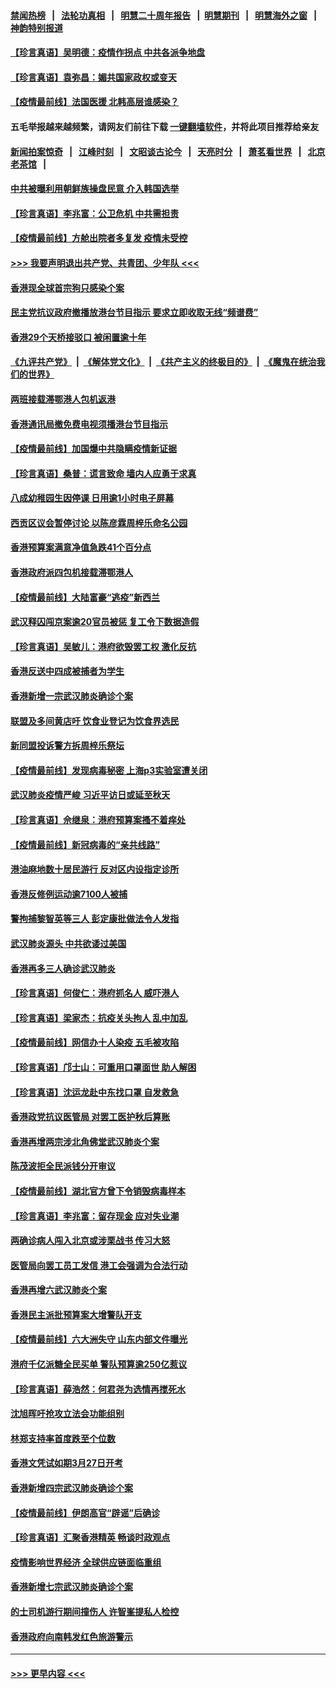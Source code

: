 #### [禁闻热榜](热点新闻.md?=0)  &nbsp;&nbsp;|&nbsp;&nbsp; [法轮功真相](https://github.com/gfw-breaker/truth/blob/master/README.md?=0) &nbsp;&nbsp;|&nbsp;&nbsp; [明慧二十周年报告](https://github.com/gfw-breaker/mh-reports/blob/master/README.md?=0) &nbsp;&nbsp;|&nbsp;&nbsp;[明慧期刊](https://github.com/gfw-breaker/mh-qikan) &nbsp;&nbsp;|&nbsp;&nbsp; [明慧海外之窗](https://github.com/gfw-breaker/mh-news/blob/master/README.md?=0) &nbsp;&nbsp;|&nbsp;&nbsp; [神韵特别报道](https://github.com/gfw-breaker/mh-news/blob/master/shenyun.md?=0)
#### [【珍言真语】吴明德：疫情作拐点 中共各派争地盘](../pages/nsc415/n11925299.md?t=03090431) 
#### [【珍言真语】袁弥昌：媚共国家政权或变天](../pages/nsc415/n11923199.md?t=03090431) 
#### [【疫情最前线】法国医援 北韩高层谁感染？](../pages/nsc415/n11920850.md?t=03090431) 
#### 五毛举报越来越频繁，请网友们前往下载 [一键翻墙软件](https://github.com/gfw-breaker/ssr-accounts)，并将此项目推荐给亲友
#### [新闻拍案惊奇](https://github.com/gfw-breaker/banned-news/blob/master/pages/link4.md) &nbsp;&nbsp;|&nbsp;&nbsp; [江峰时刻](https://github.com/gfw-breaker/banned-news/blob/master/pages/link4.md) &nbsp;&nbsp;|&nbsp;&nbsp; [文昭谈古论今](https://github.com/gfw-breaker/banned-news/blob/master/pages/link4.md) &nbsp;&nbsp;|&nbsp;&nbsp; [天亮时分](https://github.com/gfw-breaker/banned-news/blob/master/pages/link4.md) &nbsp;&nbsp;|&nbsp;&nbsp; [萧茗看世界](https://github.com/gfw-breaker/banned-news/blob/master/pages/link4.md) &nbsp;&nbsp;|&nbsp;&nbsp; [北京老茶馆](https://github.com/gfw-breaker/banned-news/blob/master/pages/link4.md) &nbsp;&nbsp;|&nbsp;&nbsp; 
#### [中共被曝利用朝鲜族操盘民意 介入韩国选举](../pages/nsc415/n11921006.md?t=03090431) 
#### [【珍言真语】李兆富：公卫危机 中共需担责](../pages/nsc415/n11920422.md?t=03090431) 
#### [【疫情最前线】方舱出院者多复发 疫情未受控](../pages/nsc415/n11918637.md?t=03090431) 
#### [>>> 我要声明退出共产党、共青团、少年队 <<<](https://github.com/begood0513/goodnews/blob/master/quit/letter.md) 
#### [香港现全球首宗狗只感染个案](../pages/nsc415/n11918710.md?t=03090431) 
#### [民主党抗议政府撤播放港台节目指示 要求立即收取无线“频谱费”](../pages/nsc415/n11918681.md?t=03090431) 
#### [香港29个天桥接驳口 被闲置逾十年](../pages/nsc415/n11918654.md?t=03090431) 
#### [《九评共产党》](https://github.com/begood0513/9ping.md/blob/master/README.md) &nbsp;|&nbsp; [《解体党文化》](../../../../jtdwh.md/blob/master/README.md)  &nbsp;|&nbsp; [《共产主义的终极目的》](../../../../gczydzjmd.md/blob/master/README.md) &nbsp;|&nbsp; [《魔鬼在统治我们的世界》](../../../../mgztzwmdsj.md/blob/master/README.md) 
#### [两班接载滞鄂港人包机返港](../pages/nsc415/n11915855.md?t=03090431) 
#### [香港通讯局撤免费电视须播港台节目指示](../pages/nsc415/n11915831.md?t=03090431) 
#### [【疫情最前线】加国爆中共隐瞒疫情新证据](../pages/nsc415/n11915482.md?t=03090431) 
#### [【珍言真语】桑普：谎言致命 墙内人应勇于求真](../pages/nsc415/n11915169.md?t=03090431) 
#### [八成幼稚园生因停课 日用逾1小时电子屏幕](../pages/nsc415/n11913263.md?t=03090431) 
#### [西贡区议会暂停讨论 以陈彦霖周梓乐命名公园](../pages/nsc415/n11913248.md?t=03090431) 
#### [香港预算案满意净值急跌41个百分点](../pages/nsc415/n11913236.md?t=03090431) 
#### [香港政府派四包机接载滞鄂港人](../pages/nsc415/n11913211.md?t=03090431) 
#### [【疫情最前线】大陆富豪“逃疫”新西兰](../pages/nsc415/n11913160.md?t=03090431) 
#### [武汉释囚闯京案逾20官员被惩 复工令下数据造假](../pages/nsc415/n11912743.md?t=03090431) 
#### [【珍言真语】吴敏儿：港府欲毁罢工权 激化反抗](../pages/nsc415/n11912457.md?t=03090431) 
#### [香港反送中四成被捕者为学生](../pages/nsc415/n11910730.md?t=03090431) 
#### [香港新增一宗武汉肺炎确诊个案](../pages/nsc415/n11910724.md?t=03090431) 
#### [联盟及多间黄店吁 饮食业登记为饮食界选民](../pages/nsc415/n11910718.md?t=03090431) 
#### [新同盟投诉警方拆周梓乐祭坛](../pages/nsc415/n11910707.md?t=03090431) 
#### [【疫情最前线】发现病毒秘密 上海p3实验室遭关闭](../pages/nsc415/n11910640.md?t=03090431) 
#### [武汉肺炎疫情严峻 习近平访日或延至秋天](../pages/nsc415/n11910570.md?t=03090431) 
#### [【珍言真语】佘继泉：港府预算案搔不着痒处](../pages/nsc415/n11910011.md?t=03090431) 
#### [【疫情最前线】新冠病毒的“亲共线路”](../pages/nsc415/n11907734.md?t=03090431) 
#### [港油麻地数十居民游行 反对区内设指定诊所](../pages/nsc415/n11907900.md?t=03090431) 
#### [香港反修例运动逾7100人被捕](../pages/nsc415/n11907922.md?t=03090431) 
#### [警拘捕黎智英等三人 彭定康批做法令人发指](../pages/nsc415/n11907905.md?t=03090431) 
#### [武汉肺炎源头 中共欲诿过美国](../pages/nsc415/n11907665.md?t=03090431) 
#### [香港再多三人确诊武汉肺炎](../pages/nsc415/n11907846.md?t=03090431) 
#### [【珍言真语】何俊仁：港府抓名人 威吓港人](../pages/nsc415/n11907561.md?t=03090431) 
#### [【珍言真语】梁家杰：抗疫关头拘人 乱中加乱](../pages/nsc415/n11907444.md?t=03090431) 
#### [【疫情最前线】网信办十人染疫 五毛被攻陷](../pages/nsc415/n11903757.md?t=03090431) 
#### [【珍言真语】邝士山：可重用口罩面世 助人解困](../pages/nsc415/n11903875.md?t=03090431) 
#### [【珍言真语】沈运龙赴中东找口罩 自发救急](../pages/nsc415/n11903291.md?t=03090431) 
#### [香港政党抗议医管局 对罢工医护秋后算账](../pages/nsc415/n11901746.md?t=03090431) 
#### [香港再增两宗涉北角佛堂武汉肺炎个案](../pages/nsc415/n11901737.md?t=03090431) 
#### [陈茂波拒全民派钱分开审议](../pages/nsc415/n11901672.md?t=03090431) 
#### [【疫情最前线】湖北官方曾下令销毁病毒样本](../pages/nsc415/n11901518.md?t=03090431) 
#### [【珍言真语】李兆富：留存现金 应对失业潮](../pages/nsc415/n11901448.md?t=03090431) 
#### [两确诊病人闯入北京或涉栗战书 传习大怒](../pages/nsc415/n11901180.md?t=03090431) 
#### [医管局向罢工员工发信 港工会强调为合法行动](../pages/nsc415/n11898870.md?t=03090431) 
#### [香港再增六武汉肺炎个案](../pages/nsc415/n11898843.md?t=03090431) 
#### [香港民主派批预算案大增警队开支](../pages/nsc415/n11898813.md?t=03090431) 
#### [【疫情最前线】六大洲失守 山东内部文件曝光](../pages/nsc415/n11898455.md?t=03090431) 
#### [港府千亿派糖全民买单 警队预算逾250亿惹议](../pages/nsc415/n11898608.md?t=03090431) 
#### [【珍言真语】薛浩然：何君尧为选情再搅死水](../pages/nsc415/n11898269.md?t=03090431) 
#### [沈旭晖吁抢攻立法会功能组别](../pages/nsc415/n11896084.md?t=03090431) 
#### [林郑支持率首度跌至个位数](../pages/nsc415/n11896058.md?t=03090431) 
#### [香港文凭试如期3月27日开考](../pages/nsc415/n11896055.md?t=03090431) 
#### [香港新增四宗武汉肺炎确诊个案](../pages/nsc415/n11896040.md?t=03090431) 
#### [【疫情最前线】伊朗高官“辟谣”后确诊](../pages/nsc415/n11895902.md?t=03090431) 
#### [【珍言真语】汇聚香港精英 畅谈时政观点](../pages/nsc415/n11895733.md?t=03090431) 
#### [疫情影响世界经济 全球供应链面临重组](../pages/nsc415/n11895634.md?t=03090431) 
#### [香港新增七宗武汉肺炎确诊个案](../pages/nsc415/n11893498.md?t=03090431) 
#### [的士司机游行期间撞伤人 许智峯提私人检控](../pages/nsc415/n11893483.md?t=03090431) 
#### [香港政府向南韩发红色旅游警示](../pages/nsc415/n11893398.md?t=03090431) 

----
#### [ >>> 更早内容 <<< ](../indexes/nsc415-earlier.md)

